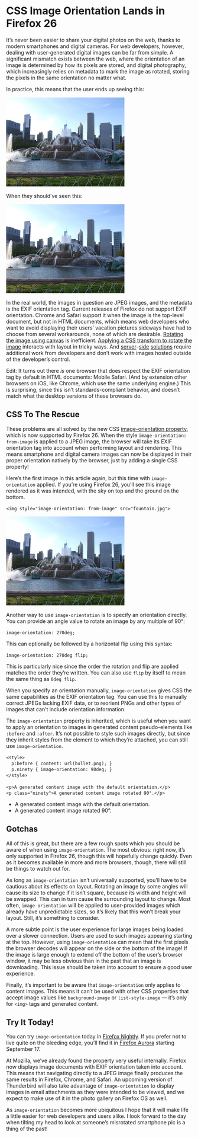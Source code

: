 # CSS Image Orientation Lands in Firefox 26

It’s never been easier to share your digital photos on the web, thanks to modern
smartphones and digital cameras. For web developers, however, dealing with user-generated
digital images can be far from simple. A significant mismatch exists between the
web, where the orientation of an image is determined by how its pixels are stored,
and digital photography, which increasingly relies on metadata to mark the image
as rotated, storing the pixels in the same orientation no matter what.

In practice, this means that the user ends up seeing this:

![With EXIF][1]

When they should’ve seen this:

![Correct orientation][2]

In the real world, the images in question are JPEG images, and the metadata is
the EXIF orientation tag. Current releases of Firefox do not support EXIF orientation.
Chrome and Safari support it when the image is the top-level document, but not
in HTML documents, which means web developers who want to avoid displaying their
users’ vacation pictures sideways have had to choose from several workarounds,
none of which are desirable. [Rotating the image using canvas][3] is inefficient.
[Applying a CSS transform to rotate the image][4] interacts with layout in tricky
ways. And [server][5]–[side][6] [solutions][7] require additional work from
developers and don’t work with images hosted outside of the developer’s control.

Edit: It turns out there _is_ one browser that does respect the EXIF orientation
tag by default in HTML documents: Mobile Safari. (And by extension other browsers
on iOS, like Chrome, which use the same underlying engine.) This is surprising,
since this isn’t standards-compliant behavior, and doesn’t match what the
desktop versions of these browsers do.

## CSS To The Rescue

These problems are all solved by the new CSS [image-orientation property][8],
which is now supported by Firefox 26. When the style `image-orientation: from-image`
is applied to a JPEG image, the browser will take its EXIF orientation tag into
account when performing layout and rendering. This means smartphone and digital
camera images can now be displayed in their proper orientation natively by the
browser, just by adding a single CSS property!

Here’s the first image in this article again, but this time with `image-orientation`
applied. If you’re using Firefox 26, you’ll see this image rendered as it was
intended, with the sky on top and the ground on the bottom.

    <img style="image-orientation: from-image" src="fountain.jpg">

![With EXIF][1]

Another way to use `image-orientation` is to specify an orientation directly.
You can provide an angle value to rotate an image by any multiple of 90°:

    image-orientation: 270deg;

This can optionally be followed by a horizontal flip using this syntax:

    image-orientation: 270deg flip;


This is particularly nice since the order the rotation and flip are applied
matches the order they’re written. You can also use `flip` by itself to mean
the same thing as `0deg flip`.

When you specify an orientation manually, `image-orientation` gives CSS the
same capabilities as the EXIF orientation tag. You can use this to manually
correct JPEGs lacking EXIF data, or to reorient PNGs and other types of images
that can’t include orientation information.

The `image-orientation` property is inherited, which is useful when you want to
apply an orientation to images in generated content pseudo-elements like `:before`
and `:after`. It’s not possible to style such images directly, but since they
inherit styles from the element to which they’re attached, you can still use
`image-orientation`.

    <style>
      p:before { content: url(bullet.png); }
      p.ninety { image-orientation: 90deg; }
    </style>

    <p>A generated content image with the default orientation.</p>
    <p class="ninety">A generated content image rotated 90°.</p>


* A generated content image with the default orientation.
* A generated content image rotated 90°.

## Gotchas

All of this is great, but there are a few rough spots which you should be aware
of when using `image-orientation`. The most obvious: right now, it’s only
supported in Firefox 26, though this will hopefully change quickly. Even as it
becomes available in more and more browsers, though, there will still be things
to watch out for.

As long as `image-orientation` isn’t universally supported, you’ll have to be
cautious about its effects on layout. Rotating an image by some angles will
cause its size to change if it isn’t square, because its width and height will
be swapped. This can in turn cause the surrounding layout to change. Most often,
`image-orientation` will be applied to user-provided images which already have
unpredictable sizes, so it’s likely that this won’t break your layout. Still,
it’s something to consider.

A more subtle point is the user experience for large images being loaded over a
slower connection. Users are used to such images appearing starting at the top.
However, using `image-orientation` can mean that the first pixels the browser
decodes will appear on the side or the bottom of the image! If the image is
large enough to extend off the bottom of the user’s browser window, it may be
less obvious than in the past that an image is downloading. This issue should
be taken into account to ensure a good user experience.

Finally, it’s important to be aware that `image-orientation` only applies to
content images. This means it can’t be used with other CSS properties that accept
image values like `background-image` or `list-style-image` — it’s only for `<img>`
tags and generated content.

## Try It Today!

You can try `image-orientation` today in [Firefox Nightly][9]. If you prefer not
to live quite on the bleeding edge, you’ll find it in [Firefox Aurora][10]
starting September 17.

At Mozilla, we’ve already found the property very useful internally. Firefox now
displays image documents with EXIF orientation taken into account. This means that
navigating directly to a JPEG image finally produces the same results in Firefox,
Chrome, and Safari. An upcoming version of Thunderbird will also take advantage
of `image-orientation` to display images in email attachments as they were intended
to be viewed, and we expect to make use of it in the photo gallery on Firefox OS
as well.

As `image-orientation` becomes more ubiquitous I hope that it will make life a
little easier for web developers and users alike. I look forward to the day when
tilting my head to look at someone’s misrotated smartphone pic is a thing of the past!

   [1]: img/fountain-with-exif.jpg
   [2]: img/fountain.jpg
   [3]: http://stackoverflow.com/questions/7584794/accessing-jpeg-exif-rotation-data-in-javascript-on-the-client-side
   [4]: http://stackoverflow.com/questions/10810496/adjusting-parent-element-of-css-transformed-image-to-fit-twitter-bootstrap
   [5]: http://php.net/manual/en/book.exif.php
   [6]: http://exifr.rubyforge.org/api/
   [7]: http://drupalcontrib.org/api/drupal/contributions!imagecache_actions!autorotate!imagecache_autorotate.module/function/imagecache_autorotate_image/6
   [8]: http://dev.w3.org/csswg/css-images/#the-image-orientation
   [9]: http://nightly.mozilla.org/
   [10]: http://www.mozilla.org/en-US/firefox/aurora/
